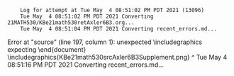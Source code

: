        Log for attempt at Tue May  4 08:51:02 PM PDT 2021 (13096)
        Tue May  4 08:51:02 PM PDT 2021 Converting 21MATH530/KBe21math530retAxler6B3.org...
        Tue May  4 08:51:04 PM PDT 2021 Converting recent_errors.md...

Error at "source" (line 197, column 1):
unexpected \includegraphics
expecting \end{document}
\includegraphics{KBe21math530srcAxler6B3Supplement.png}
^
        Tue May  4 08:51:16 PM PDT 2021 Converting recent_errors.md...
